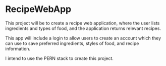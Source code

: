 # RecipeWebApp
This project will be to create a recipe web application, where the user lists ingredients and types of food, and the application returns relevant recipes.

This app will include a login to allow users to create an account which they can use to save preferred ingredients, styles of food, and recipe information. 

I intend to use the PERN stack to create this project. 
